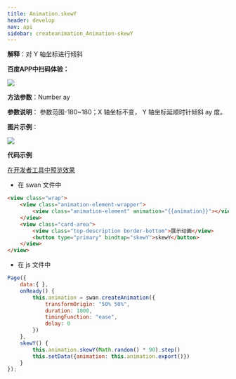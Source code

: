 ```yaml
---
title: Animation.skewY
header: develop
nav: api
sidebar: createanimation_Animation-skewY
---
```

 
 
**解释**：对 Y 轴坐标进行倾斜 

**百度APP中扫码体验：**

<img src="https://b.bdstatic.com/miniapp/assets/images/doc_demo/skewY.png"  class="demo-qrcode-image" />

**方法参数**：Number ay

**参数说明**： 参数范围-180~180；X 轴坐标不变， Y 轴坐标延顺时针倾斜 ay 度。
 
**图片示例**：

<div class="m-doc-custom-examples">
    <div class="m-doc-custom-examples-correct">
        <img src="https://b.bdstatic.com/miniapp/images/skewY.gif">
    </div>
    <div class="m-doc-custom-examples-correct">
        <img src=" ">
    </div>
    <div class="m-doc-custom-examples-correct">
        <img src=" ">
    </div>     
</div>

**代码示例**

<a href="swanide://fragment/f72586cc72c18153d42220df8f0394fd1574218409844" title="在开发者工具中预览效果" target="_self">在开发者工具中预览效果</a>

* 在 swan 文件中

```html
<view class="wrap">
    <view class="animation-element-wrapper">
        <view class="animation-element" animation="{{animation}}"></view>
    </view>
    <view class="card-area">
        <view class="top-description border-bottom">展示动画</view>
        <button type="primary" bindtap="skewY">skewY</button>
    </view>
</view>
```
* 在 js 文件中

```js
Page({
    data:{ },
    onReady() {
        this.animation = swan.createAnimation({
            transformOrigin: "50% 50%",
            duration: 1000,
            timingFunction: "ease",
            delay: 0
        })
    },
    skewY() {
        this.animation.skewY(Math.random() * 90).step()
        this.setData({animation: this.animation.export()})
    }
});
```
